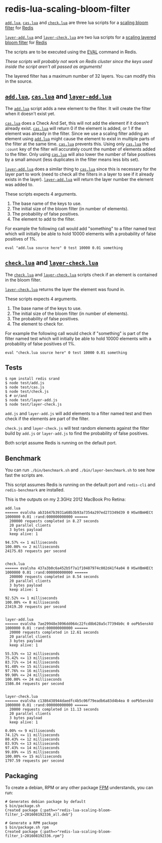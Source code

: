 
redis-lua-scaling-bloom-filter
==============================

[`add.lua`](src/add.lua), [`cas.lua`](src/cas.lua) and [`check.lua`](src/check.lua) are three lua scripts for a [scaling bloom filter](http://en.wikipedia.org/wiki/Bloom_filter#Scalable_Bloom_filters) for [Redis](http://redis.io/)

[`layer-add.lua`](src/layer-add.lua) and [`layer-check.lua`](src/layer-check.lua) are two lua scripts for a [scaling layered bloom filter](https://en.wikipedia.org/wiki/Bloom_filter#Layered_Bloom_filters) for [Redis](http://redis.io/)

The scripts are to be executed using the [EVAL](http://redis.io/commands/eval) command in Redis.

_These scripts will probably not work on Redis cluster since the keys used inside the script aren't all passed as arguments!_

The layered filter has a maximum number of 32 layers. You can modify this in the source.


[`add.lua`](src/add.lua), [`cas.lua`](src/cas.lua) and [`layer-add.lua`](src/layer-add.lua)
----------------------------------------

The [`add.lua`](src/add.lua) script adds a new element to the filter. It will create the filter when it doesn't exist yet.

[`cas.lua`](src/cas.lua) does a Check And Set, this will not add the element if it doesn't already exist.
[`cas.lua`](src/cas.lua) will return 0 if the element is added, or 1 if the element was already in the filter.
Since we use a scaling filter adding an element using [`add.lua`](src/add.lua) might cause the element
to exist in multiple parts of the filter at the same time. [`cas.lua`](src/cas.lua) prevents this.
Using only [`cas.lua`](src/cas.lua) the `:count` key of the filter will accurately count the number of elements added to the filter.
Only using [`cas.lua`](src/cas.lua) will also lower the number of false positives by a small amount (less duplicates in the filter means less bits set).

[`layer-add.lua`](src/layer-add.lua) does a similar thing to [`cas.lua`](src/cas.lua) since this is necessary for the layer part to work
(need to check all the filters in a layer to see if it already exists in the layer).
[`layer-add.lua`](src/layer-add.lua) will return the layer number the element was added to.

These scripts expects 4 arguments.

1. The base name of the keys to use.
2. The initial size of the bloom filter (in number of elements).
3. The probability of false positives.
4. The element to add to the filter.


For example the following call would add "something" to a filter named test
which will initially be able to hold 10000 elements with a probability of false positives of 1%.

`
eval "add.lua source here" 0 test 10000 0.01 something
`


[`check.lua`](src/check.lua) and [`layer-check.lua`](src/layer-check.lua)
---------------------------------

The [`check.lua`](src/check.lua) and [`layer-check.lua`](src/layer-check.lua) scripts check if an element is contained in the bloom filter.

[`layer-check.lua`](src/layer-check.lua) returns the layer the element was found in.

These scripts expects 4 arguments.

1. The base name of the keys to use.
2. The initial size of the bloom filter (in number of elements).
3. The probability of false positives.
4. The element to check for.


For example the following call would check if "something" is part of the filter named test
which will initially be able to hold 10000 elements with a probability of false positives of 1%.

`
eval "check.lua source here" 0 test 10000 0.01 something
`


Tests
-----

```
$ npm install redis srand
$ node test/add.js
$ node test/cas.js
$ node test/check.js
$ # or/and
$ node test/layer-add.js
$ node test/layer-check.js
```

`add.js` and `layer-add.js` will add elements to a filter named test and then check if the elements are part of the filter.

`check.js` and `layer-check.js` will test random elements against the filter build by `add.js` or `layer-add.js` to find the probability of false positives.

Both script assume Redis is running on the default port.


Benchmark
---------

You can run `./bin/benchmark.sh` and `./bin/layer-benchmark.sh` to see how fast the scripts are.

This script assumes Redis is running on the default port and `redis-cli` and `redis-benchmark` are installed.

This is the outputs on my 2.3GHz 2012 MacBook Pro Retina:
```
add.lua
====== evalsha ab31647b3931a68b3b93a7354a297ed273349d39 0 HSwVBmHECt 1000000 0.01 :rand:000000000000 ======
  200000 requests completed in 8.27 seconds
  20 parallel clients
  3 bytes payload
  keep alive: 1

94.57% <= 1 milliseconds
100.00% <= 2 milliseconds
24175.03 requests per second


check.lua
====== evalsha 437a3b0c6a452b5f7a1f10487974c002d41f4a04 0 HSwVBmHECt 1000000 0.01 :rand:000000000000 ======
  200000 requests completed in 8.54 seconds
  20 parallel clients
  3 bytes payload
  keep alive: 1

92.52% <= 1 milliseconds
100.00% <= 8 milliseconds
23419.20 requests per second


layer-add.lua
====== evalsha 7ae29948e3096dd064c22fcd8b628a5c77394b0c 0 ooPb5enskU 1000000 0.01 :rand:000000000000 ======
  20000 requests completed in 12.61 seconds
  20 parallel clients
  3 bytes payload
  keep alive: 1

55.53% <= 12 milliseconds
75.42% <= 13 milliseconds
83.71% <= 14 milliseconds
91.48% <= 15 milliseconds
97.76% <= 16 milliseconds
99.90% <= 24 milliseconds
100.00% <= 24 milliseconds
1586.04 requests per second


layer-check.lua
====== evalsha c1386438944daedfc4b5c06f79eadb6a83d4b4ea 0 ooPb5enskU 1000000 0.01 :rand:000000000000 ======
  20000 requests completed in 11.13 seconds
  20 parallel clients
  3 bytes payload
  keep alive: 1

0.00% <= 9 milliseconds
74.12% <= 11 milliseconds
80.43% <= 12 milliseconds
83.93% <= 13 milliseconds
97.43% <= 14 milliseconds
99.89% <= 15 milliseconds
100.00% <= 15 milliseconds
1797.59 requests per second
```

Packaging
---------

To create a debian, RPM or any other package [FPM](https://github.com/jordansissel/fpm) understands, you can run:

```
# Generates debian package by default
$ bin/package.sh
Created package {:path=>"redis-lua-scaling-bloom-filter_1~201608192336_all.deb"}
```

```
# Generate a RPM package
$ bin/package.sh rpm
Created package {:path=>"redis-lua-scaling-bloom-filter_1~201608192336.rpm"}
```

